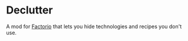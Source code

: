 # Declutter
A mod for [Factorio](http://factorio.com) that lets you hide technologies and recipes you don't use.

